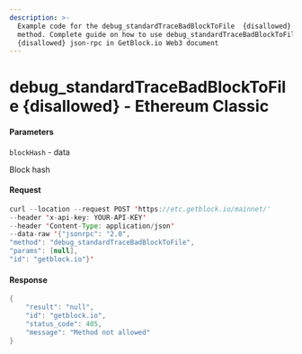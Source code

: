 ```yaml
---
description: >-
  Example code for the debug_standardTraceBadBlockToFile  {disallowed} json-rpc
  method. Сomplete guide on how to use debug_standardTraceBadBlockToFile 
  {disallowed} json-rpc in GetBlock.io Web3 document
---
```


# debug\_standardTraceBadBlockToFile {disallowed} - Ethereum Classic

#### Parameters

`blockHash` - data

Block hash

#### Request

```java
curl --location --request POST 'https://etc.getblock.io/mainnet/' 
--header 'x-api-key: YOUR-API-KEY' 
--header 'Content-Type: application/json' 
--data-raw '{"jsonrpc": "2.0",
"method": "debug_standardTraceBadBlockToFile",
"params": [null],
"id": "getblock.io"}'
```

#### Response

```java
{
    "result": "null",
    "id": "getblock.io",
    "status_code": 405,
    "message": "Method not allowed"
}
```
